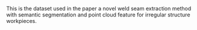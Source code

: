 This is the dataset used in the paper a novel weld seam extraction method with semantic segmentation and point cloud feature for irregular structure workpieces.

